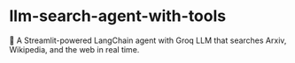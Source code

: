 # llm-search-agent-with-tools
🤖 A Streamlit-powered LangChain agent with Groq LLM that searches Arxiv, Wikipedia, and the web in real time.
